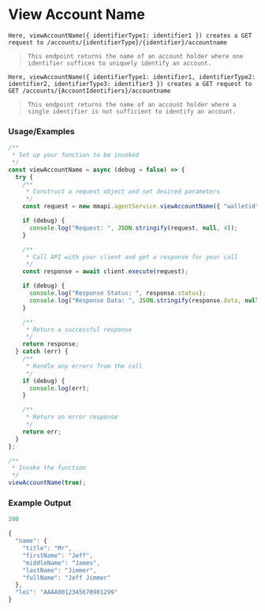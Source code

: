 # View Account Name

`Here, viewAccountName({ identifierType1: identifier1 }) creates a GET request to /accounts/{identifierType}/{identifier}/accountname`

> `This endpoint returns the name of an account holder where one identifier suffices to uniquely identify an account.`

`Here, viewAccountName({ identifierType1: identifier1, identifierType2: identifier2, identifierType3: identifier3 }) creates a GET request to  GET /accounts/{AccountIdentifiers}/accountname`

> `This endpoint returns the name of an account holder where a single identifier is not sufficient to identify an account.`

### Usage/Examples

```javascript
/**
 * Set up your function to be invoked
 */
const viewAccountName = async (debug = false) => {
  try {
    /**
     * Construct a request object and set desired parameters
     */
    const request = new mmapi.agentService.viewAccountName({ "walletid": "1" });

    if (debug) {
      console.log("Request: ", JSON.stringify(request, null, 4));
    }

    /**
     * Call API with your client and get a response for your call
     */
    const response = await client.execute(request);

    if (debug) {
      console.log("Response Status: ", response.status);
      console.log("Response Data: ", JSON.stringify(response.data, null, 4));
    }

    /**
     * Return a successful response
     */
    return response;
  } catch (err) {
    /**
     * Handle any errors from the call
     */
    if (debug) {
      console.log(err);
    }

    /**
     * Return an error response
     */
    return err;
  }
};

/**
 * Invoke the function
 */
viewAccountName(true);
```

### Example Output

```javascript
200

{
  "name": {
    "title": "Mr",
    "firstName": "Jeff",
    "middleName": "James",
    "lastName": "Jimmer",
    "fullName": "Jeff Jimmer"
  },
  "lei": "AAAA0012345678901299"
}
```
